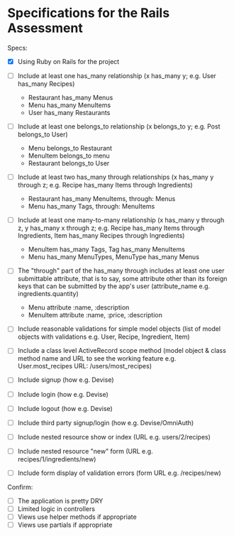 # Specifications for the Rails Assessment

Specs:
- [x] Using Ruby on Rails for the project
- [ ] Include at least one has_many relationship (x has_many y; e.g. User has_many Recipes)
    * Restaurant has_many Menus
    * Menu has_many MenuItems
    * User has_many Restaurants

- [ ] Include at least one belongs_to relationship (x belongs_to y; e.g. Post belongs_to User)
    * Menu belongs_to Restaurant
    * MenuItem belongs_to menu
    * Restaurant belongs_to User

- [ ] Include at least two has_many through relationships (x has_many y through z; e.g. Recipe has_many Items through Ingredients)
    * Restaurant has_many MenuItems, through: Menus
    * Menu has_many Tags, through: MenuItems

- [ ] Include at least one many-to-many relationship (x has_many y through z, y has_many x through z; e.g. Recipe has_many Items through Ingredients, Item has_many Recipes through Ingredients)
    * MenuItem has_many Tags, Tag has_many MenuItems
    * Menu has_many MenuTypes, MenuType has_many Menus

- [ ] The "through" part of the has_many through includes at least one user submittable attribute, that is to say, some attribute other than its foreign keys that can be submitted by the app's user (attribute_name e.g. ingredients.quantity)
    * Menu attribute :name, :description
    * MenuItem attribute :name, :price, :description

- [ ] Include reasonable validations for simple model objects (list of model objects with validations e.g. User, Recipe, Ingredient, Item)
- [ ] Include a class level ActiveRecord scope method (model object & class method name and URL to see the working feature e.g. User.most_recipes URL: /users/most_recipes)
- [ ] Include signup (how e.g. Devise)
- [ ] Include login (how e.g. Devise)
- [ ] Include logout (how e.g. Devise)
- [ ] Include third party signup/login (how e.g. Devise/OmniAuth)
- [ ] Include nested resource show or index (URL e.g. users/2/recipes)
- [ ] Include nested resource "new" form (URL e.g. recipes/1/ingredients/new)
- [ ] Include form display of validation errors (form URL e.g. /recipes/new)

Confirm:
- [ ] The application is pretty DRY
- [ ] Limited logic in controllers
- [ ] Views use helper methods if appropriate
- [ ] Views use partials if appropriate